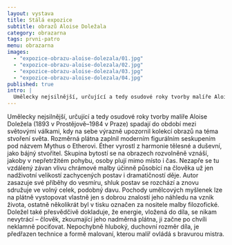 ```yaml
---
layout: vystava
title: Stálá expozice
subtitle: obrazů Aloise Doležala
category: obrazarna
tags: prvni-patro
menu: obrazarna
images:
  - "expozice-obrazu-aloise-dolezala/01.jpg"
  - "expozice-obrazu-aloise-dolezala/02.jpg"
  - "expozice-obrazu-aloise-dolezala/03.jpg"
  - "expozice-obrazu-aloise-dolezala/04.jpg"
published: true
intro: |
  Umělecky nejsilnější, určující a tedy osudové roky tvorby malíře Aloise Doležela (1893 v Prostějově–1984 v Praze) spadají do období mezi světovými válkami, kdy na sebe výrazně upozornil  kolekcí obrazů na téma stvoření světa. Rozměrná plátna zaplnil moderním figurálním seskupením pod názvem Mythus o Etherovi. Éther vyrostl z harmonie tělesné a duševní, jako bájný stvořitel. Skupina bytostí  se na obrazech rozvolněně vznáší, jakoby v nepřetržitém pohybu, osoby plují  mimo místo i čas. Nezapře se tu vzdálený závan vlivu chrámové malby účinně působící na člověka už jen nadživotní velikostí zachycených postav i dramatičností děje. Autor zasazuje své příběhy do vesmíru, shluk postav se rozchází a znovu  sdružuje ve volný celek, podobný davu. Pochody umělcových myšlenek lze na plátně vystopovat vlastně jen s dobrou  znalostí jeho náhledu na vznik života, ostatně několikrát byl v tisku označen za nositele malby filozofické. Doležel také přesvědčivě dokladuje, že energie, vložená do díla, se nikam nevytrácí – člověk, zkoumající jeho nadměrná plátna, ji začne po chvíli neklamně pociťovat. Nepochybně hluboký, duchovní rozměr díla, je předřazen technice a formě malovaní, kterou malíř ovládá s bravurou mistra. 
---
```


Umělecky nejsilnější, určující a tedy osudové roky tvorby malíře Aloise Doležela (1893 v Prostějově–1984 v Praze) spadají do období mezi světovými válkami, kdy na sebe výrazně upozornil  kolekcí obrazů na téma stvoření světa. Rozměrná plátna zaplnil moderním figurálním seskupením pod názvem Mythus o Etherovi. Éther vyrostl z harmonie tělesné a duševní, jako bájný stvořitel. Skupina bytostí  se na obrazech rozvolněně vznáší, jakoby v nepřetržitém pohybu, osoby plují  mimo místo i čas. Nezapře se tu vzdálený závan vlivu chrámové malby účinně působící na člověka už jen nadživotní velikostí zachycených postav i dramatičností děje. Autor zasazuje své příběhy do vesmíru, shluk postav se rozchází a znovu  sdružuje ve volný celek, podobný davu. Pochody umělcových myšlenek lze na plátně vystopovat vlastně jen s dobrou  znalostí jeho náhledu na vznik života, ostatně několikrát byl v tisku označen za nositele malby filozofické. Doležel také přesvědčivě dokladuje, že energie, vložená do díla, se nikam nevytrácí – člověk, zkoumající jeho nadměrná plátna, ji začne po chvíli neklamně pociťovat. Nepochybně hluboký, duchovní rozměr díla, je předřazen technice a formě malovaní, kterou malíř ovládá s bravurou mistra. 
